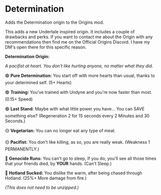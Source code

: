 # Determination
Adds the Determination origin to the Origins mod.  

This adds a new Undertale inspired origin. It includes a couple of drawbacks and perks. If you want to contact me about the Origin
with any recommendations then find me on the Official Origins Discord. I have my DM's open there for this specific reason.

**Determination Origin:**

*A pacifist at heart. You don't like hurting anyone, no matter what they did.*

:green_circle: **Pure Determination:** You start off with more hearts than usual, thanks to your determined self. (5+ Hearts)

:green_circle: **Training:** You've trained with Undyne and you're now faster than most. (0.15+ Speed)

:green_circle: **Last Stand:** Maybe with what little power you have... You can SAVE something else? (Regeneration 2 for 15 seconds every 2 Minutes and 30 Seconds.)

:yellow_circle: **Vegetarian:** You can no longer eat any type of meat.

:yellow_circle: **Pacifist:** You don't like killing, as so, you are really weak. (Weakness 1 PERMANENTLY.)

:red_circle: **Genocide Runs:** You can't go to sleep, If you do, you'll see all those times that your friends died, by **YOUR** hands. (Can't Sleep.)

:red_circle: **Hotland Sucked:** You dislike the warm, after being chased through Hotland. (25%+ More damage from fire.)

*(This does not need to be unzipped.)*
